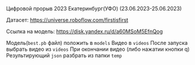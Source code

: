 Цифровой прорыв 2023 Екатеринбург(УФО) (23.06.2023-25.06.2023)

Датасет:
https://universe.roboflow.com/firstisfirst

Ссылка на модель:
https://disk.yandex.ru/d/a60MSoM5EfnQog

Модель(`best.pb` файл) положить в `models`
Видео в `videos`
После запуска выбрать видео из `videos`
При окончании видео (либо нажатии кнопки q)
Результирующий `json` разбрать из папки `temp`
